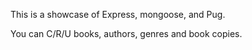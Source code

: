 This is a showcase of Express, mongoose, and Pug. 

You can C/R/U books, authors, genres and book copies.

